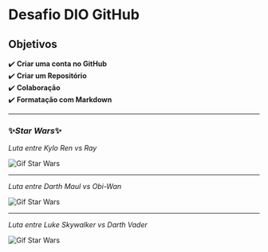 # Desafio DIO GitHub


## Objetivos

✔️ **Criar uma conta no GitHub** <br>
✔️ **Criar um Repositório** <br>
✔️ **Colaboração** <br>
✔️ **Formatação com Markdown**
________________________________________

### ✨***Star Wars***✨

_Luta entre Kylo Ren vs Ray_

![Gif Star Wars](https://64.media.tumblr.com/7ce59e03bdeed1bdf14305389561e9b4/tumblr_o4z4n4xpr51rlapeio1_500.gifv)
_______________________

_Luta entre Darth Maul vs Obi-Wan_

![Gif Star Wars](https://media3.giphy.com/media/v1.Y2lkPTc5MGI3NjExNDh4eTJ4d3dkaG12NTluMGtoMzFndWRwcDhoYXVmc2Nqa2pnaDd5OCZlcD12MV9pbnRlcm5hbF9naWZfYnlfaWQmY3Q9Zw/HHS2CQGdvCx3y/giphy.webp)

---------------------------

_Luta entre Luke Skywalker vs Darth Vader_

![Gif Star Wars](https://i.pinimg.com/originals/bc/c6/bf/bcc6bf7fa4d58f25a83d2e8774beb1fe.gif)




